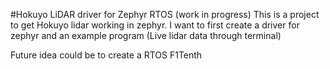#Hokuyo LiDAR driver for Zephyr RTOS (work in progress)
This is a project to get Hokuyo lidar working in zephyr. I want to first create
a driver for zephyr and an example program (Live lidar data through terminal)

Future idea could be to create a RTOS F1Tenth
